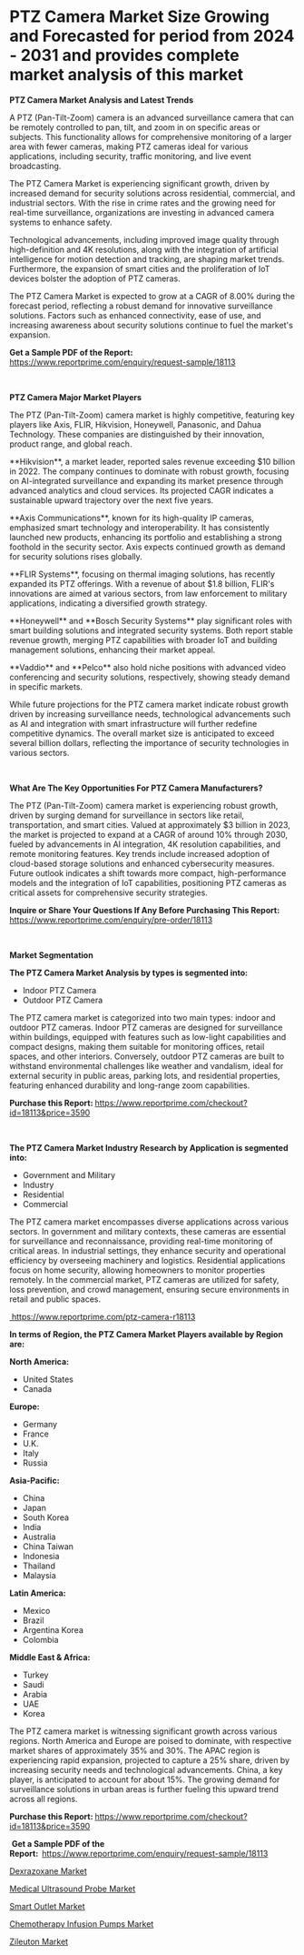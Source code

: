 <p><h1>PTZ Camera Market Size Growing and Forecasted for period from 2024 - 2031 and provides complete market analysis of this market</h1></p><p><strong>PTZ Camera Market Analysis and Latest Trends</strong></p>
<p><p>A PTZ (Pan-Tilt-Zoom) camera is an advanced surveillance camera that can be remotely controlled to pan, tilt, and zoom in on specific areas or subjects. This functionality allows for comprehensive monitoring of a larger area with fewer cameras, making PTZ cameras ideal for various applications, including security, traffic monitoring, and live event broadcasting.</p><p>The PTZ Camera Market is experiencing significant growth, driven by increased demand for security solutions across residential, commercial, and industrial sectors. With the rise in crime rates and the growing need for real-time surveillance, organizations are investing in advanced camera systems to enhance safety. </p><p>Technological advancements, including improved image quality through high-definition and 4K resolutions, along with the integration of artificial intelligence for motion detection and tracking, are shaping market trends. Furthermore, the expansion of smart cities and the proliferation of IoT devices bolster the adoption of PTZ cameras.</p><p>The PTZ Camera Market is expected to grow at a CAGR of 8.00% during the forecast period, reflecting a robust demand for innovative surveillance solutions. Factors such as enhanced connectivity, ease of use, and increasing awareness about security solutions continue to fuel the market's expansion.</p></p>
<p><strong>Get a Sample PDF of the Report:&nbsp;</strong> <a href="https://www.reportprime.com/enquiry/request-sample/18113?utm_campaign=116&utm_medium=2&utm_source=Github&utm_content=ia&utm_term=20112024&utm_id=ptz-camera">https://www.reportprime.com/enquiry/request-sample/18113</a></p>
<p>&nbsp;</p>
<p><strong>PTZ Camera Major Market Players</strong></p>
<p><p>The PTZ (Pan-Tilt-Zoom) camera market is highly competitive, featuring key players like Axis, FLIR, Hikvision, Honeywell, Panasonic, and Dahua Technology. These companies are distinguished by their innovation, product range, and global reach. </p><p>**Hikvision**, a market leader, reported sales revenue exceeding $10 billion in 2022. The company continues to dominate with robust growth, focusing on AI-integrated surveillance and expanding its market presence through advanced analytics and cloud services. Its projected CAGR indicates a sustainable upward trajectory over the next five years.</p><p>**Axis Communications**, known for its high-quality IP cameras, emphasized smart technology and interoperability. It has consistently launched new products, enhancing its portfolio and establishing a strong foothold in the security sector. Axis expects continued growth as demand for security solutions rises globally.</p><p>**FLIR Systems**, focusing on thermal imaging solutions, has recently expanded its PTZ offerings. With a revenue of about $1.8 billion, FLIR's innovations are aimed at various sectors, from law enforcement to military applications, indicating a diversified growth strategy.</p><p>**Honeywell** and **Bosch Security Systems** play significant roles with smart building solutions and integrated security systems. Both report stable revenue growth, merging PTZ capabilities with broader IoT and building management solutions, enhancing their market appeal.</p><p>**Vaddio** and **Pelco** also hold niche positions with advanced video conferencing and security solutions, respectively, showing steady demand in specific markets.</p><p>While future projections for the PTZ camera market indicate robust growth driven by increasing surveillance needs, technological advancements such as AI and integration with smart infrastructure will further redefine competitive dynamics. The overall market size is anticipated to exceed several billion dollars, reflecting the importance of security technologies in various sectors.</p></p>
<p>&nbsp;</p>
<p><strong>What Are The Key Opportunities For PTZ Camera Manufacturers?</strong></p>
<p><p>The PTZ (Pan-Tilt-Zoom) camera market is experiencing robust growth, driven by surging demand for surveillance in sectors like retail, transportation, and smart cities. Valued at approximately $3 billion in 2023, the market is projected to expand at a CAGR of around 10% through 2030, fueled by advancements in AI integration, 4K resolution capabilities, and remote monitoring features. Key trends include increased adoption of cloud-based storage solutions and enhanced cybersecurity measures. Future outlook indicates a shift towards more compact, high-performance models and the integration of IoT capabilities, positioning PTZ cameras as critical assets for comprehensive security strategies.</p></p>
<p><strong>Inquire or Share Your Questions If Any Before Purchasing This Report:</strong> <a href="https://www.reportprime.com/enquiry/pre-order/18113?utm_campaign=116&utm_medium=2&utm_source=Github&utm_content=ia&utm_term=20112024&utm_id=ptz-camera">https://www.reportprime.com/enquiry/pre-order/18113</a></p>
<p>&nbsp;</p>
<p><strong>Market Segmentation</strong></p>
<p><strong>The PTZ Camera Market Analysis by types is segmented into:</strong></p>
<p><ul><li>Indoor PTZ Camera</li><li>Outdoor PTZ Camera</li></ul></p>
<p><p>The PTZ camera market is categorized into two main types: indoor and outdoor PTZ cameras. Indoor PTZ cameras are designed for surveillance within buildings, equipped with features such as low-light capabilities and compact designs, making them suitable for monitoring offices, retail spaces, and other interiors. Conversely, outdoor PTZ cameras are built to withstand environmental challenges like weather and vandalism, ideal for external security in public areas, parking lots, and residential properties, featuring enhanced durability and long-range zoom capabilities.</p></p>
<p><strong>Purchase this Report:&nbsp;</strong><a href="https://www.reportprime.com/checkout?id=18113&price=3590&utm_campaign=116&utm_medium=2&utm_source=Github&utm_content=ia&utm_term=20112024&utm_id=ptz-camera">https://www.reportprime.com/checkout?id=18113&price=3590</a></p>
<p>&nbsp;</p>
<p><strong>The PTZ Camera Market Industry Research by Application is segmented into:</strong></p>
<p><ul><li>Government and Military</li><li>Industry</li><li>Residential</li><li>Commercial</li></ul></p>
<p><p>The PTZ camera market encompasses diverse applications across various sectors. In government and military contexts, these cameras are essential for surveillance and reconnaissance, providing real-time monitoring of critical areas. In industrial settings, they enhance security and operational efficiency by overseeing machinery and logistics. Residential applications focus on home security, allowing homeowners to monitor properties remotely. In the commercial market, PTZ cameras are utilized for safety, loss prevention, and crowd management, ensuring secure environments in retail and public spaces.</p></p>
<p><a href="https://www.reportprime.com/ptz-camera-r18113?utm_campaign=116&utm_medium=2&utm_source=Github&utm_content=ia&utm_term=20112024&utm_id=ptz-camera">&nbsp;https://www.reportprime.com/ptz-camera-r18113</a></p>
<p><strong>In terms of Region, the PTZ Camera Market Players available by Region are:</strong></p>
<p>
    <p> <strong> North America: </strong>
        <ul>
            <li>United States</li>
            <li>Canada</li>
        </ul>
        </p> 
    <p> <strong> Europe: </strong>
        <ul>
            <li>Germany</li>
            <li>France</li>
            <li>U.K.</li>
            <li>Italy</li>
            <li>Russia</li>
        </ul>
        </p> 
    <p> <strong> Asia-Pacific: </strong>
        <ul>
            <li>China</li>
            <li>Japan</li>
            <li>South Korea</li>
            <li>India</li>
            <li>Australia</li>
            <li>China Taiwan</li>
            <li>Indonesia</li>
            <li>Thailand</li>
            <li>Malaysia</li>
        </ul>
        </p> 
    <p> <strong> Latin America: </strong>
        <ul>
            <li>Mexico</li>
            <li>Brazil</li>
            <li>Argentina Korea</li>
            <li>Colombia</li>
        </ul>
        </p> 
    <p> <strong> Middle East & Africa: </strong>
        <ul>
            <li>Turkey</li>
            <li>Saudi</li>
            <li>Arabia</li>
            <li>UAE</li>
            <li>Korea</li>
        </ul>
    </p>
    </p>
<p><p>The PTZ camera market is witnessing significant growth across various regions. North America and Europe are poised to dominate, with respective market shares of approximately 35% and 30%. The APAC region is experiencing rapid expansion, projected to capture a 25% share, driven by increasing security needs and technological advancements. China, a key player, is anticipated to account for about 15%. The growing demand for surveillance solutions in urban areas is further fueling this upward trend across all regions.</p></p>
<p><strong>Purchase this Report: </strong><a href="https://www.reportprime.com/checkout?id=18113&price=3590&utm_campaign=116&utm_medium=2&utm_source=Github&utm_content=ia&utm_term=20112024&utm_id=ptz-camera">https://www.reportprime.com/checkout?id=18113&price=3590</a></p>
<p>&nbsp;<strong>Get a Sample PDF of the Report:&nbsp;&nbsp;</strong><a href="https://www.reportprime.com/enquiry/request-sample/18113?utm_campaign=116&utm_medium=2&utm_source=Github&utm_content=ia&utm_term=20112024&utm_id=ptz-camera">https://www.reportprime.com/enquiry/request-sample/18113</a></p>
<p><strong></strong></p>
<p><p><a href="https://issuu.com/reportprime-2/docs/dexrazoxane-market-size-2030.pptx_6d46fdfcd8e188?utm_campaign=116&utm_medium=2&utm_source=Github&utm_content=ia&utm_term=20112024&utm_id=ptz-camera">Dexrazoxane Market</a></p><p><a href="https://www.linkedin.com/pulse/rising-trends-medical-ultrasound-probe-market-projected-xcfue?utm_campaign=116&utm_medium=2&utm_source=Github&utm_content=ia&utm_term=20112024&utm_id=ptz-camera">Medical Ultrasound Probe Market</a></p><p><a href="https://github.com/yoshih12/Market-Research-Report-List-4/blob/main/smart-outlet-market.md?utm_campaign=116&utm_medium=2&utm_source=Github&utm_content=ia&utm_term=20112024&utm_id=ptz-camera">Smart Outlet Market</a></p><p><a href="https://www.linkedin.com/pulse/navigating-chemotherapy-infusion-pumps-market-incorporating-1dvze?utm_campaign=116&utm_medium=2&utm_source=Github&utm_content=ia&utm_term=20112024&utm_id=ptz-camera">Chemotherapy Infusion Pumps Market</a></p><p><a href="https://issuu.com/reportprime-2/docs/zileuton-market-size-2030.pptx_2421c9052857a3?utm_campaign=116&utm_medium=2&utm_source=Github&utm_content=ia&utm_term=20112024&utm_id=ptz-camera">Zileuton Market</a></p></p>